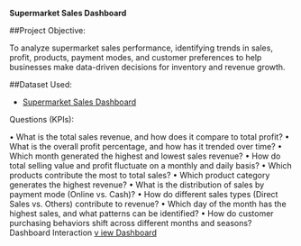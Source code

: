 **Supermarket Sales Dashboard**

##Project Objective:

To analyze supermarket sales performance, identifying trends in sales, profit, products, payment modes, and customer preferences to help businesses make data-driven decisions for inventory and revenue growth.

##Dataset Used:
- <a href = "https://github.com/AnjaliPrakashan/Data-Analysis-Supermarket-Dashboard/blob/main/Sales-Dashboard-practice-file.xlsx">Supermarket Sales Dashboard</a>

Questions (KPIs):

•  What is the total sales revenue, and how does it compare to total profit? 
•  What is the overall profit percentage, and how has it trended over time? 
•  Which month generated the highest and lowest sales revenue? 
•  How do total selling value and profit fluctuate on a monthly and daily basis? 
•  Which products contribute the most to total sales? 
•  Which product category generates the highest revenue? 
•  What is the distribution of sales by payment mode (Online vs. Cash)? 
•  How do different sales types (Direct Sales vs. Others) contribute to revenue? 
•  Which day of the month has the highest sales, and what patterns can be identified? 
•  How do customer purchasing behaviors shift across different months and seasons?
Dashboard Interaction <a href = "https://github.com/AnjaliPrakashan/Data-Analysis-Supermarket-Dashboard/blob/main/SupermarketSales_Dashboard.png"> v iew Dashboard</a>
